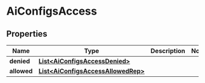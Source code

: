 

# AiConfigsAccess


## Properties

| Name | Type | Description | Notes |
|------------ | ------------- | ------------- | -------------|
|**denied** | [**List&lt;AiConfigsAccessDenied&gt;**](AiConfigsAccessDenied.md) |  |  |
|**allowed** | [**List&lt;AiConfigsAccessAllowedRep&gt;**](AiConfigsAccessAllowedRep.md) |  |  |



